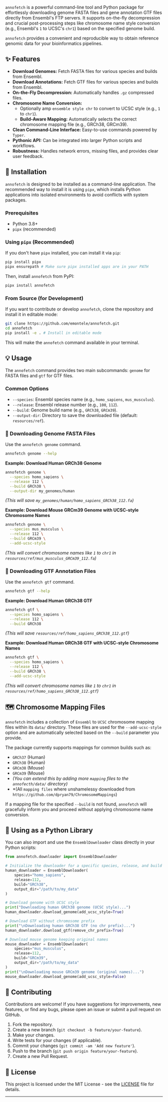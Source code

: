 `annofetch` is a powerful command-line tool and Python package for effortlessly downloading genome FASTA files and gene annotation GTF files directly from Ensembl's FTP servers. It supports on-the-fly decompression and crucial post-processing steps like chromosome name style conversion (e.g., Ensembl's `1` to UCSC's `chr1`) based on the specified genome build.

`annofetch` provides a convenient and reproducible way to obtain reference genomic data for your bioinformatics pipelines.

## ✨ Features

* **Download Genomes:** Fetch FASTA files for various species and builds from Ensembl.
* **Download Annotations:** Fetch GTF files for various species and builds from Ensembl.
* **On-the-Fly Decompression:** Automatically handles `.gz` compressed files.
* **Chromosome Name Conversion:**
    * Optionally amp `ensemble style chr` to convert to UCSC style (e.g., `1` to `chr1`).
    * **Build-Aware Mapping:** Automatically selects the correct chromosome mapping file (e.g., GRCh38, GRCm39).
* **Clean Command-Line Interface:** Easy-to-use commands powered by `Typer`.
* **Pythonic API:** Can be integrated into larger Python scripts and workflows.
* **Robustness:** Handles network errors, missing files, and provides clear user feedback.


## 🚀 Installation

`annofetch` is designed to be installed as a command-line application. The recommended way to install it is using `pipx`, which installs Python applications into isolated environments to avoid conflicts with system packages.

### Prerequisites

* Python 3.8+
* `pipx` (recommended)


### Using `pipx` (Recommended)

If you don't have `pipx` installed, you can install it via `pip`:

```bash
pip install pipx
pipx ensurepath # Make sure pipx installed apps are in your PATH
```

Then, install `annofetch` from PyPI:

```bash
pipx install annofetch
```

### From Source (for Development)

If you want to contribute or develop `annofetch`, clone the repository and install it in editable mode:

```bash
git clone https://github.com/emontele/annofetch.git
cd annofetch
pip install -e . # Install in editable mode
```

This will make the `annofetch` command available in your terminal.

## 💡 Usage

The `annofetch` command provides two main subcommands: `genome` for FASTA files and `gtf` for GTF files.

### Common Options

* `--species`: Ensembl species name (e.g., `homo_sapiens`, `mus_musculus`).
* `--release`: Ensembl release number (e.g., `100`, `112`).
* `--build`: Genome build name (e.g., `GRCh38`, `GRCm39`).
* `--output-dir`: Directory to save the downloaded file (default: `resources/ref`).


### 🧬 Downloading Genome FASTA Files

Use the `annofetch genome` command.

```bash
annofetch genome --help
```

**Example: Download Human GRCh38 Genome**

```bash
annofetch genome \
  --species homo_sapiens \
  --release 112 \
  --build GRCh38 \
  --output-dir my_genomes/human
```

*(This will save `my_genomes/human/homo_sapiens_GRCh38_112.fa`)*

**Example: Download Mouse GRCm39 Genome with UCSC-style Chromosome Names**

```bash
annofetch genome \
  --species mus_musculus \
  --release 112 \
  --build GRCm39 \
  --add-ucsc-style
```

*(This will convert chromosome names like `1` to `chr1` in `resources/ref/mus_musculus_GRCm39_112.fa`)*

### 📝 Downloading GTF Annotation Files

Use the `annofetch gtf` command.

```bash
annofetch gtf --help
```

**Example: Download Human GRCh38 GTF**

```bash
annofetch gtf \
  --species homo_sapiens \
  --release 112 \
  --build GRCh38
```
*(This will save `resources/ref/homo_sapiens_GRCh38_112.gtf`)*

**Example: Download Human GRCh38 GTF with UCSC-style Chromosome Names**

```bash
annofetch gtf \
  --species homo_sapiens \
  --release 112 \
  --build GRCh38 \
  --add-ucsc-style
```

*(This will convert chromosome names like `1` to `chr1` in `resources/ref/homo_sapiens_GRCh38_112.gtf`)*



## 🗺️ Chromosome Mapping Files

`annofetch` includes a collection of `Ensembl` to `UCSC` chromosome mapping files within its `data/` directory. These files are used for the `--add-ucsc-style` option and are automatically selected based on the `--build` parameter you provide.

The package currently supports mappings for common builds such as:

* `GRCh37` (Human)
* `GRCh38` (Human)
* `GRCm38` (Mouse)
* `GRCm39` (Mouse)
* *(You can extend this by adding more `mapping` files to the `annofecth/data/` directory)*
* *(All `mapping files` where unshamelessy downloaded from `https://github.com/dpryan79/ChromosomeMappings`)

If a mapping file for the specified `--build` is not found, `annofetch` will gracefully inform you and proceed without applying chromosome name conversion.

## 🐍 Using as a Python Library

You can also import and use the `EnsemblDownloader` class directly in your Python scripts:

```python
from annofetch.downloader import EnsemblDownloader

# Initialize the downloader for a specific species, release, and build
human_downloader = EnsemblDownloader(
    species="homo_sapiens",
    release=112,
    build="GRCh38",
    output_dir="/path/to/my_data"
)

# Download genome with UCSC style
print("Downloading human GRCh38 genome (UCSC style)...")
human_downloader.download_genome(add_ucsc_style=True)

# Download GTF without chromosome prefix
print("\nDownloading human GRCh38 GTF (no chr prefix)...")
human_downloader.download_gtf(remove_chr_prefix=True)

# Download mouse genome keeping original names
mouse_downloader = EnsemblDownloader(
    species="mus_musculus",
    release=112,
    build="GRCm39",
    output_dir="/path/to/my_data"
)
print("\nDownloading mouse GRCm39 genome (original names)...")
mouse_downloader.download_genome(add_ucsc_style=False)
```


## 🤝 Contributing

Contributions are welcome! If you have suggestions for improvements, new features, or find any bugs, please open an issue or submit a pull request on GitHub.

1. Fork the repository.
2. Create a new branch (`git checkout -b feature/your-feature`).
3. Make your changes.
4. Write tests for your changes (if applicable).
5. Commit your changes (`git commit -am 'Add new feature'`).
6. Push to the branch (`git push origin feature/your-feature`).
7. Create a new Pull Request.

## 📄 License

This project is licensed under the MIT License - see the [LICENSE](LICENSE.txt) file for details.

---


